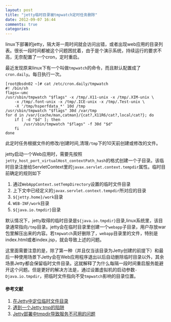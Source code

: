 ```yaml
---
layout: post
title: "jetty临时目录被tmpwatch定时任务删除"
date: 2012-09-07 16:44
comments: true
categories: 
---
```

linux下部署的jetty，隔大哥一周时间就会访问出错，或者出现web应用的目录列表。很长一段时间都被这个问题困扰着，由于是个演示系统，持续运行的要求不高，无奈配置了一个cron，定时重启。

最近发现原来linux下有一个叫做`tmpwatch`的命令，而且默认配置成了`cron.daily`。每日执行一次。

<!-- more -->

	[root@bsdn02 ~]# cat /etc/cron.daily/tmpwatch 
	#! /bin/sh
	flags=-umc
	/usr/sbin/tmpwatch "$flags" -x /tmp/.X11-unix -x /tmp/.XIM-unix \
		-x /tmp/.font-unix -x /tmp/.ICE-unix -x /tmp/.Test-unix \
		-X '/tmp/hsperfdata_*' 10d /tmp
	/usr/sbin/tmpwatch "$flags" 30d /var/tmp
	for d in /var/{cache/man,catman}/{cat?,X11R6/cat?,local/cat?}; do
    	if [ -d "$d" ]; then
			/usr/sbin/tmpwatch "$flags" -f 30d "$d"
    	fi
	done

此定时任务根据文件的修改/创建时间,清理`/tmp`下的10天前创建或修改的文件。

jetty启动一个Web应用时，需要先按照`jetty_host_port_virtualHost_contextPath_hash`的格式创建一个子目录。该临时目录注册给ServletContext里的`javax.servlet.context.tempdir`属性。临时目前确定的规则如下

1. 通过`WebAppContext.setTempDirectory`设置的临时文件目录
2. 上下文中已经定义的`javax.servlet.context.tempdir`所对应的目录
3. `${jetty.home}/work`目录
4. `WEB-INF/work`目录
5. `${java.io.tmpdir}`目录

默认情况下，jetty取得的临时目录是`${java.io.tmpdir}`目录,linux系统里，该目录通常指向`/tmp`目录。jetty会在临时目录里创建一个`webapp`子目录，用户存放war包里解压出来的内容。若`tmpwatch`真好删除了，`webapp`目录里的文件，特别是index.html或者index.jsp，就会导致上述的问题。

这里面需要注意的是，除了第一种（并且仅当该目录为Jetty创建的前提下）和最后一种使用场景下Jetty会在Web应用程序退出以后自动删除临时目录以外，其余场景Jetty都会保留临时文件目录。这就解释了为什么每隔一段时间重启服务能避开这个问题。但是更好的解决方法是，通过设置虚拟机的启动参数`-Djava.io.tmpdir`，把临时文件指向不受`tmpwatch`影响的目录位置。






#### 参考文献
1. [在Jetty中定位临时文件目录](http://lostinmalmo.com/others/2009/04/20/jetty_tmp_dir.html)
2. [遇到一个Jetty tmp的陷阱](http://www.colorfuldays.org/program/%E9%81%87%E5%88%B0%E4%B8%80%E4%B8%AAjetty-tmp%E7%9A%84%E9%99%B7%E9%98%B1/)
3. [Jetty部署中tmpdir导致服务不可用的问题](http://www.longtask.com/blog/?p=734)